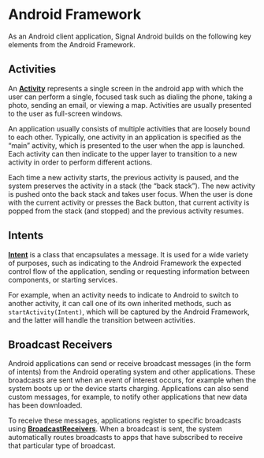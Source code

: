 # Android Framework

As an Android client application, Signal Android builds on the following key elements from the Android Framework.

## Activities

An **[Activity](https://developer.android.com/reference/android/app/Activity.html)** represents a single screen in the android app with which the user can perform a single, focused task such as dialing the phone, taking a photo, sending an email, or viewing a map. Activities are usually presented to the user as full-screen windows.

An application usually consists of multiple activities that are loosely bound to each other. Typically, one activity in an application is specified as the “main” activity, which is presented to the user when the app is launched. Each activity can then indicate to the upper layer to transition to a new activity in order to perform different actions.

Each time a new activity starts, the previous activity is paused, and the system preserves the activity in a stack (the “back stack”). The new activity is pushed onto the back stack and takes user focus. When the user is done with the current activity or presses the Back button, that current activity is popped from the stack (and stopped) and the previous activity resumes.

## Intents

**[Intent](https://developer.android.com/reference/android/content/Intent.html)** is a class that encapsulates a message. It is used for a wide variety of purposes, such as indicating to the Android Framework the expected control flow of the application, sending or requesting information between components, or starting services.

For example, when an activity needs to indicate to Android to switch to another activity, it can call one of its own inherited methods, such as `startActivity(Intent)`, which will be captured by the Android Framework, and the latter will handle the transition between activities.

## Broadcast Receivers

Android applications can send or receive broadcast messages (in the form of intents) from the Android operating system and other applications. These broadcasts are sent when an event of interest occurs, for example when the system boots up or the device starts charging. Applications can also send custom messages, for example, to notify other applications that new data has been downloaded.

To receive these messages, applications register to specific broadcasts using **[BroadcastReceivers](https://developer.android.com/reference/android/content/BroadcastReceiver)**. When a broadcast is sent, the system automatically routes broadcasts to apps that have subscribed to receive that particular type of broadcast.
